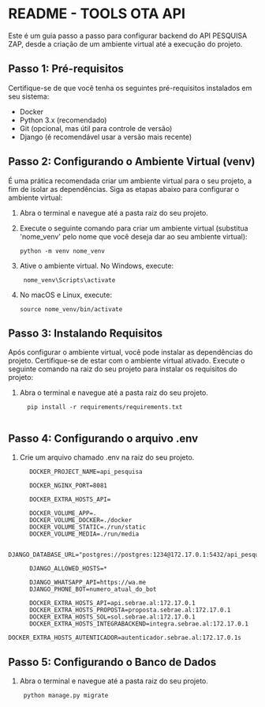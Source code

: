 # README - TOOLS OTA API

Este é um guia passo a passo para configurar backend do API PESQUISA ZAP, desde a criação de um ambiente virtual até a execução do projeto.

## Passo 1: Pré-requisitos

Certifique-se de que você tenha os seguintes pré-requisitos instalados em seu sistema:

- Docker
- Python 3.x (recomendado)
- Git (opcional, mas útil para controle de versão)
- Django (é recomendável usar a versão mais recente)

## Passo 2: Configurando o Ambiente Virtual (venv)

É uma prática recomendada criar um ambiente virtual para o seu projeto, a fim de isolar as dependências. Siga as etapas abaixo para configurar o ambiente virtual:

1. Abra o terminal e navegue até a pasta raiz do seu projeto.

2. Execute o seguinte comando para criar um ambiente virtual (substitua 'nome_venv' pelo nome que você deseja dar ao seu ambiente virtual):

   ```shell
   python -m venv nome_venv
3. Ative o ambiente virtual. No Windows, execute:

   ```shell
    nome_venv\Scripts\activate

4. No macOS e Linux, execute:

   ```shell
   source nome_venv/bin/activate
## Passo 3: Instalando Requisitos

Após configurar o ambiente virtual, você pode instalar as dependências do projeto. Certifique-se de estar com o ambiente virtual ativado. Execute o seguinte comando na raiz do seu projeto para instalar os requisitos do projeto:
1. Abra o terminal e navegue até a pasta raiz do seu projeto.
   ```shell
     pip install -r requirements/requirements.txt
      
## Passo 4: Configurando o arquivo .env
1. Crie um arquivo chamado .env na raiz do seu projeto.
  ```env
        DOCKER_PROJECT_NAME=api_pesquisa

        DOCKER_NGINX_PORT=8081

        DOCKER_EXTRA_HOSTS_API=

        DOCKER_VOLUME_APP=.
        DOCKER_VOLUME_DOCKER=./docker
        DOCKER_VOLUME_STATIC=./run/static
        DOCKER_VOLUME_MEDIA=./run/media

        DJANGO_DATABASE_URL="postgres://postgres:1234@172.17.0.1:5432/api_pesquisa"

        DJANGO_ALLOWED_HOSTS=*

        DJANGO_WHATSAPP_API=https://wa.me
        DJANGO_PHONE_BOT=numero_atual_do_bot

        DOCKER_EXTRA_HOSTS_API=api.sebrae.al:172.17.0.1
        DOCKER_EXTRA_HOSTS_PROPOSTA=proposta.sebrae.al:172.17.0.1
        DOCKER_EXTRA_HOSTS_SOL=sol.sebrae.al:172.17.0.1
        DOCKER_EXTRA_HOSTS_INTEGRABACKEND=integra.sebrae.al:172.17.0.1
        DOCKER_EXTRA_HOSTS_AUTENTICADOR=autenticador.sebrae.al:172.17.0.1s
   ```
## Passo 5: Configurando o Banco de Dados

1. Abra o terminal e navegue até a pasta raiz do seu projeto.
   ```shell
    python manage.py migrate
